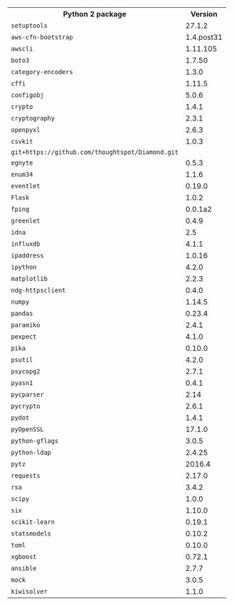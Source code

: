 <table>
<tr><th>Python 2 package</th><th>Version</th></tr>
<tr><td><code>setuptools</code></td><td>27.1.2</td></tr>
<tr><td><code>aws-cfn-bootstrap</code></td><td>1.4.post31</td></tr>
<tr><td><code>awscli</code></td><td>1.11.105</td></tr>
<tr><td><code>boto3</code></td><td>1.7.50</td></tr>
<tr><td><code>category-encoders</code></td><td>1.3.0</td></tr>
<tr><td><code>cffi</code></td><td>1.11.5</td></tr>
<tr><td><code>configobj</code></td><td>5.0.6</td></tr>
<tr><td><code>crypto</code></td><td>1.4.1</td></tr>
<tr><td><code>cryptography</code></td><td>2.3.1</td></tr>
<tr><td><code>openpyxl</code></td><td>2.6.3</td></tr>
<tr><td><code>csvkit</code></td><td>1.0.3</td></tr>
<tr><td><code>git+https://github.com/thoughtspot/Diamond.git</code></td></tr>
<tr><td><code>egnyte</code></td><td>0.5.3</td></tr>
<tr><td><code>enum34</code></td><td>1.1.6</td></tr>
<tr><td><code>eventlet</code></td><td>0.19.0</td></tr>
<tr><td><code>Flask</code></td><td>1.0.2</td></tr>
<tr><td><code>fping</code></td><td>0.0.1a2</td></tr>
<tr><td><code>greenlet</code></td><td>0.4.9</td></tr>
<tr><td><code>idna</code></td><td>2.5</td></tr>
<tr><td><code>influxdb</code></td><td>4.1.1</td></tr>
<tr><td><code>ipaddress</code></td><td>1.0.16</td></tr>
<tr><td><code>ipython</code></td><td>4.2.0</td></tr>
<tr><td><code>matplotlib</code></td><td>2.2.3</td></tr>
<tr><td><code>ndg-httpsclient</code></td><td>0.4.0</td></tr>
<tr><td><code>numpy</code></td><td>1.14.5</td></tr>
<tr><td><code>pandas</code></td><td>0.23.4</td></tr>
<tr><td><code>paramiko</code></td><td>2.4.1</td></tr>
<tr><td><code>pexpect</code></td><td>4.1.0</td></tr>
<tr><td><code>pika</code></td><td>0.10.0</td></tr>
<tr><td><code>psutil</code></td><td>4.2.0</td></tr>
<tr><td><code>psycopg2</code></td><td>2.7.1</td></tr>
<tr><td><code>pyasn1</code></td><td>0.4.1</td></tr>
<tr><td><code>pycparser</code></td><td>2.14</td></tr>
<tr><td><code>pycrypto</code></td><td>2.6.1</td></tr>
<tr><td><code>pydot</code></td><td>1.4.1</td></tr>
<tr><td><code>pyOpenSSL</code></td><td>17.1.0</td></tr>
<tr><td><code>python-gflags</code></td><td>3.0.5</td></tr>
<tr><td><code>python-ldap</code></td><td>2.4.25</td></tr>
<tr><td><code>pytz</code></td><td>2016.4</td></tr>
<tr><td><code>requests</code></td><td>2.17.0</td></tr>
<tr><td><code>rsa</code></td><td>3.4.2</td></tr>
<tr><td><code>scipy</code></td><td>1.0.0</td></tr>
<tr><td><code>six</code></td><td>1.10.0</td></tr>
<tr><td><code>scikit-learn</code></td><td>0.19.1</td></tr>
<tr><td><code>statsmodels</code></td><td>0.10.2</td></tr>
<tr><td><code>toml</code></td><td>0.10.0</td></tr>
<tr><td><code>xgboost</code></td><td>0.72.1</td></tr>
<tr><td><code>ansible</code></td><td>2.7.7</td></tr>
<tr><td><code>mock</code></td><td>3.0.5</td></tr>
<tr><td><code>kiwisolver</code></td><td>1.1.0</td></tr>
</table>
